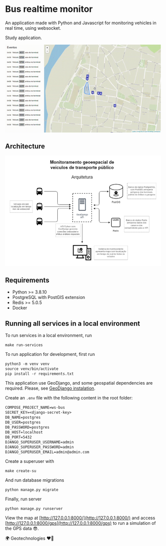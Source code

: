 # Bus realtime monitor

An application made with Python and Javascript for monitoring vehicles in real time, using websocket.

Study application.

![example](image/bus-realtime-monitor.gif)

## Architecture

![example](image/architecture.png)

## Requirements
 - Python >= 3.8.10
 - PostgreSQL with PostGIS extension
 - Redis >= 5.0.5
 - Docker

## Running all services in a local environment

To run services in a local environment, run
```
make run-services
```

To run application for development, first run
```
python3 -m venv venv
source venv/bin/activate
pip install -r requirements.txt
```

This application use GeoDjango, and some geospatial dependencies are required. Please, see [GeoDjango instalation](https://docs.djangoproject.com/en/3.2/ref/contrib/gis/install/).

Create an `.env` file with the following content in the root folder:
```
COMPOSE_PROJECT_NAME=ws-bus
SECRET_KEY=<django-secret-key>
DB_NAME=postgres
DB_USER=postgres
DB_PASSWORD=postgres
DB_HOST=localhost
DB_PORT=5432
DJANGO_SUPERUSER_USERNAME=admin
DJANGO_SUPERUSER_PASSWORD=admin
DJANGO_SUPERUSER_EMAIL=admin@admin.com
```

Create a superuser with
```
make create-su
```

And run database migrations
```
python manage.py migrate
```

Finally, run server
```
python manage.py runserver
```

View the map at [http://127.0.0.1:8000/](http://127.0.0.1:8000/) and access [http://127.0.0.1:8000/gps](http://127.0.0.1:8000/gps) to run a simulation of the GPS data :sunglasses:.

:earth_africa: Geotechnologies :heart_on_fire: